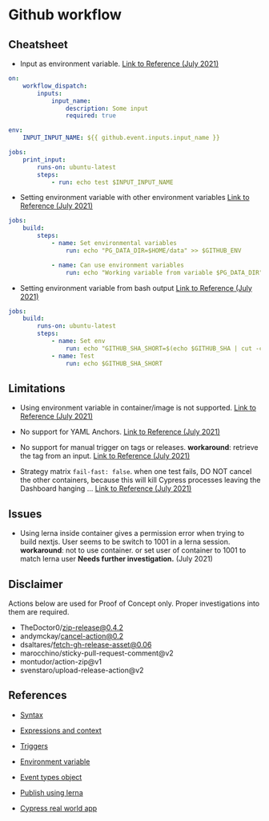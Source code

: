 # Github workflow

## Cheatsheet

- Input as environment variable. [Link to Reference (July 2021)](https://github.community/t/can-workflow-dispatch-inputs-be-enhanced-to-set-input-environmental-variables/125130)

```yml
on:
	workflow_dispatch:
		inputs:
			input_name:
				description: Some input
				required: true

env:
	INPUT_INPUT_NAME: ${{ github.event.inputs.input_name }}

jobs:
	print_input:
		runs-on: ubuntu-latest
		steps:
			- run: echo test $INPUT_INPUT_NAME
```

- Setting environment variable with other environment variables [Link to Reference (July 2021)](https://brandur.org/fragments/github-actions-env-vars-in-env-vars)

```yml
jobs:
	build:
		steps:
			- name: Set environmental variables
				run: echo "PG_DATA_DIR=$HOME/data" >> $GITHUB_ENV

			- name: Can use environment variables
				run: echo "Working variable from variable $PG_DATA_DIR"
```

- Setting environment variable from bash output [Link to Reference (July 2021)](https://stackoverflow.com/questions/57968497/how-do-i-set-an-env-var-with-a-bash-expression-in-github-actions)

```yml
jobs:
	build:
		runs-on: ubuntu-latest
		steps:
			- name: Set env
				run: echo "GITHUB_SHA_SHORT=$(echo $GITHUB_SHA | cut -c 1-6)" >> $GITHUB_ENV
			- name: Test
				run: echo $GITHUB_SHA_SHORT
```

## Limitations

- Using environment variable in container/image is not supported. [Link to Reference (July 2021)](https://github.community/t/how-to-use-env-with-container-image/17252)

- No support for YAML Anchors. [Link to Reference (July 2021)](https://github.com/actions/runner/issues/1182)

- No support for manual trigger on tags or releases. **workaround**: retrieve the tag from an input. [Link to Reference (July 2021)](https://github.community/t/select-tag-release-when-running-workflow-dispatch/132970)

- Strategy matrix `fail-fast: false`. when one test fails, DO NOT cancel the other containers, because this will kill Cypress processes leaving the Dashboard hanging ... [Link to Reference (July 2021)](https://github.com/cypress-io/github-action/issues/48)

## Issues

- Using lerna inside container gives a permission error when trying to build nextjs. User seems to be switch to 1001 in a lerna session. **workaround**: not to use container. or set user of container to 1001 to match lerna user **Needs further investigation.** (July 2021)

## Disclaimer

Actions below are used for Proof of Concept only. Proper investigations into them are required.

- TheDoctor0/zip-release@0.4.2
- andymckay/cancel-action@0.2
- dsaltares/fetch-gh-release-asset@0.06
- marocchino/sticky-pull-request-comment@v2
- montudor/action-zip@v1
- svenstaro/upload-release-action@v2

## References

- [Syntax](https://docs.github.com/en/actions/reference/workflow-syntax-for-github-actions)

- [Expressions and context](https://docs.github.com/en/actions/reference/context-and-expression-syntax-for-github-actions)

- [Triggers](https://docs.github.com/en/actions/reference/events-that-trigger-workflows)

- [Environment variable](https://docs.github.com/en/actions/reference/environment-variables)

- [Event types object](https://docs.github.com/en/developers/webhooks-and-events/events/github-event-types)

- [Publish using lerna](https://github.com/azu/lerna-monorepo-github-actions-release/blob/master/.github/workflows/publish.yml)

- [Cypress real world app](https://github.com/cypress-io/cypress-realworld-app/blob/develop/.github/workflows/main.yml)
